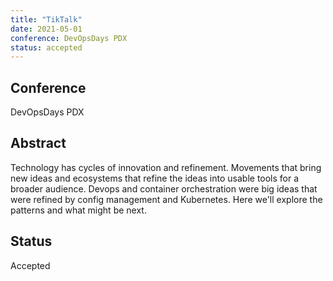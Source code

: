 ```yaml
---
title: "TikTalk"
date: 2021-05-01
conference: DevOpsDays PDX
status: accepted
---
```


## Conference
DevOpsDays PDX

## Abstract
Technology has cycles of innovation and refinement.
Movements that bring new ideas and ecosystems that refine the ideas into usable tools for a broader audience.
Devops and container orchestration were big ideas that were refined by config management and Kubernetes.
Here we'll explore the patterns and what might be next.

## Status
Accepted
